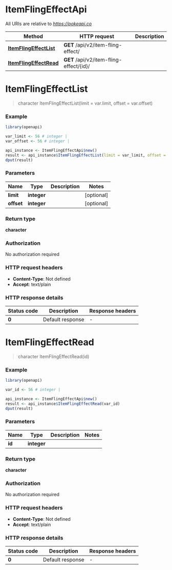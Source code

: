 # ItemFlingEffectApi

All URIs are relative to *https://pokeapi.co*

Method | HTTP request | Description
------------- | ------------- | -------------
[**ItemFlingEffectList**](ItemFlingEffectApi.md#ItemFlingEffectList) | **GET** /api/v2/item-fling-effect/ | 
[**ItemFlingEffectRead**](ItemFlingEffectApi.md#ItemFlingEffectRead) | **GET** /api/v2/item-fling-effect/{id}/ | 


# **ItemFlingEffectList**
> character ItemFlingEffectList(limit = var.limit, offset = var.offset)



### Example
```R
library(openapi)

var_limit <- 56 # integer | 
var_offset <- 56 # integer | 

api_instance <- ItemFlingEffectApi$new()
result <- api_instance$ItemFlingEffectList(limit = var_limit, offset = var_offset)
dput(result)
```

### Parameters

Name | Type | Description  | Notes
------------- | ------------- | ------------- | -------------
 **limit** | **integer**|  | [optional] 
 **offset** | **integer**|  | [optional] 

### Return type

**character**

### Authorization

No authorization required

### HTTP request headers

 - **Content-Type**: Not defined
 - **Accept**: text/plain

### HTTP response details
| Status code | Description | Response headers |
|-------------|-------------|------------------|
| **0** | Default response |  -  |

# **ItemFlingEffectRead**
> character ItemFlingEffectRead(id)



### Example
```R
library(openapi)

var_id <- 56 # integer | 

api_instance <- ItemFlingEffectApi$new()
result <- api_instance$ItemFlingEffectRead(var_id)
dput(result)
```

### Parameters

Name | Type | Description  | Notes
------------- | ------------- | ------------- | -------------
 **id** | **integer**|  | 

### Return type

**character**

### Authorization

No authorization required

### HTTP request headers

 - **Content-Type**: Not defined
 - **Accept**: text/plain

### HTTP response details
| Status code | Description | Response headers |
|-------------|-------------|------------------|
| **0** | Default response |  -  |

